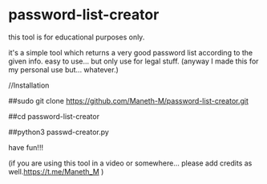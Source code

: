 # password-list-creator

this tool is for educational purposes only.

it's a simple tool which returns a very good password list according to the given info. easy to use... but only use for legal stuff.
(anyway I made this for my personal use but... whatever.)

//Installation

##sudo git clone https://github.com/Maneth-M/password-list-creator.git

##cd password-list-creator

##python3 passwd-creator.py

have fun!!!

(if you are using this tool in a video or somewhere... please add credits as well.https://t.me/Maneth_M )
